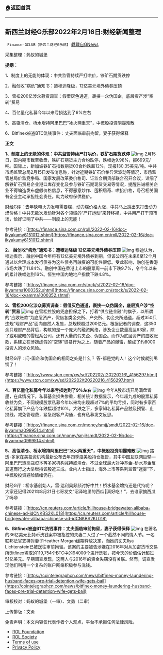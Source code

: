 ###  [:house:返回首頁](https://github.com/ourhimalayas/txt)
---


## 新西兰财经G乐部2022年2月16日:财经新闻整理
` Finance-GCLUB【新西兰财经G乐部】` [轉載自GNews](https://gnews.org/zh-hans/2013521/)

采集整理：蚂蚁的城堡

**提纲：**

1、制度上的无能的体现：中共监管持续严打哄价，铁矿石期货跌停

2、融创收“病危”通知书：遭穆迪降级，12亿美元境外债券压顶

3、雪松200亿涉众募资调查：假借灰色通道，裹挟一众伪国企，底层资产涉“空转”贸易

4、百亿量化私募今年以来亏损达到了9%左右

5、高瓴清仓、桥水增持阿里巴巴“冰火两重天”，中概股投资阴霾难散

6、Bitfinex被盗BTC洗钱事件：丈夫面临审前拘留，妻子获得保释

**正文**

**1、制度上的无能的体现：中共监管持续严打哄价，铁矿石期货跌停**
![img](https://media.gettr.com/group11/origin/2022/02/16/01/bb76637c-b798-125d-7bc0-e89243095d6a/fd54bb760bb44394a8fb68d62616799c_500x0.png)
2月15日，国内期市截至收盘，铁矿石期货主力合约跌停，跌幅达9.98%，报699元/吨。国际上，新加坡铁矿石指数期货03合约跌超12%，现报130.35美元/吨。中共市场监管总局2月15日发布消息称，针对近期铁矿石价格异常波动等情况，市场监管总局价监竞争局、国家发展改革委价格司、证监会期货部联合召开会议，详细了解铁矿石贸易企业港口库存变化及参与铁矿石期现货交易等情况，提醒告诫相关企业不得编造发布虚假价格信息，不得恶意炒作、囤积居奇、哄抬价格，号召相关国有企业主动承担社会责任，助力政府保供稳价。

财经G评：去年缺电火力发电需要煤，动力煤价格大涨，中共马上跳出来打击动力煤价格！中共无数次发动针对各个领域的“严打运动”来转移视，中共用严打干预市场，恰好证明了中共——制度上的无能！

参考链接：[https://finance.sina.com.cn/roll/2022-02-16/doc-ikyakumy6151012.shtml](https://finance.sina.com.cn/roll/2022-02-16/doc-ikyakumy6151012.shtml)

**2、     融创收“病危”通知书：遭穆迪降级 12亿美元境外债券压顶**
![img](https://media.gettr.com/group34/origin/2022/02/16/01/2be9b339-a68d-fa94-4b06-8593d276a920/c55f215a5a987381ad46aa0feca95bd5_500x0.png)
穆迪认为，穆迪表示，融创中国今年将有12亿美元境外债券到期，但该公司在未来6至12个月通过以合理成本发行债券为这些债务再融资的可能性很低。受此影响，融创在香港市场大跌了11.84%。融创中国在香港上市的股票周一前市下跌9.7%，令今年以来的累计跌幅达到16%。恒生中国内地地产指数下跌4.8%。

参考链接：[https://finance.sina.com.cn/stock/s/2022-02-16/doc-ikyamrna1000352.shtml](https://finance.sina.com.cn/stock/s/2022-02-16/doc-ikyamrna1000352.shtml)

**3、雪松200亿涉众募资调查：假借灰色通道，裹挟一众伪国企，底层资产涉“空转”贸易**
![img](https://media.gettr.com/group22/origin/2022/02/16/02/9ae96de0-f113-9d0c-0b16-d0b670ec3507/5c6ef076d8a6081f605dd68ee0aa0820_500x0.png)
在雪松控股的兜底担保之下，打着“供应链金融”的旗子，以所谓的“应收账款”为底层资产，假借各类金交所、产交所、伪金交所通道，超过350只违规“理财产品”面向自然人发售，总规模超过200亿元。根据记者的调查，这350余只理财产品背后，构筑的是一个庞大的融资网络，涉及企业数量高达63家，除了或明或暗的雪松系公司，还有大量的假央企、伪国企。而作为底层资产的应收账款，系建立在涉嫌虚假的“空转”贸易行为之上。随着产品的爆雷，酿成了约8000投资人的涉众风险。

财经G评：问-国企和伪国企的相同之处是什么？ 答-都是党的人！这个时候就别甩锅了！

参考链接：[https://www.stcn.com/xw/sd/202202/t20220216\_4156297.html](https://www.stcn.com/xw/sd/202202/t20220216_4156297.html)

**4、百亿量化私募今年以来亏损达到了9%左右**
![img](https://media.gettr.com/group31/origin/2022/02/16/02/807fd786-b017-2f9f-6e66-4088c5dd04cb/22badcd90905021c8070334bca30d19d_500x0.png)
今年A股市场开局满盘皆墨，在此情况下，私募基金损失惨重，相关统计数据显示，今年超九成的股票私募收益为负，不同规模股票私募今年以来均出现超过7%的平均亏损，同时有多家百亿私募旗下产品今年跌幅超过10%。大跌之下，多家知名私募产品触及预警、止损线，减免管理费，紧急跟客户沟通，也有私募发文反思。

参考链接：[https://finance.sina.com.cn/money/smjj/smdt/2022-02-16/doc-ikyamrna0999514.shtml](https://finance.sina.com.cn/money/smjj/smdt/2022-02-16/doc-ikyamrna0999514.shtml)

**5、高瓴清仓、桥水增持阿里巴巴“冰火两重天”，中概股投资阴霾难散**
![img](https://media.gettr.com/group12/origin/2022/02/16/02/c8a54800-4e06-746c-487d-b9fb2059e46e/9d063b11116b23a123a156919854cfa2_500x0.png)
路透-多家在美投资机构最新公布去年四季度美股持仓报告，其中中国互联网巨擘—阿里巴巴遭高瓴资本等多家机构减持或清仓，不过全球最大对冲基金–桥水基金反其道而行之大举增持该股近三成。业内人士指出，海外上市等系列监管“迷雾”下，中概股投资避险情绪仍在。

财经G评：桥水基创始人，雷·达利奥频频讨好中共！桥水基金增持还是代持呢？大家还记得2021年8月21日七哥发文“沼泽地里的西瓜🍉真好吃！”，去谁家摘西瓜了吗😄

参考链接：[https://cn.reuters.com/article/hillhouse-bridgewater-alibaba-chinese-ad-idCNKBS2KL018](https://cn.reuters.com/article/hillhouse-bridgewater-alibaba-chinese-ad-idCNKBS2KL018)

**6、Bitfinex被盗BTC洗钱事件：丈夫面临审前拘留，妻子获得保释**
![img](https://media.gettr.com/group21/origin/2022/02/16/03/98aabd9b-bb9f-b8e5-686f-9caa5f086890/b6794af4ac5cc825071d9eb2d13b4254_500x0.png)
在著名的36亿美元比特币洗钱案中被指控的夫妻二人过了一个截然不同的情人节。一名联邦法官支持对妻子Heather Morgan缓期释放决定，而她的丈夫Ilya Lichtenstein已被送往审前拘留。该案的主要被告涉嫌在2016年对从加密货币交易所Bitfinex盗取的119,754个BTC中的94000个进行洗钱，按今天的价值估计超过51亿美元。早期调查发现，这两人与2016年的资金失窃没有关联。然而，调查发现他们利用一个复杂的账户网络积极参与洗钱。

参考链接：[https://cointelegraphcn.com/news/bitfinex-money-laundering-husband-faces-pre-trial-detention-wife-gets-bail](https://cointelegraphcn.com/news/bitfinex-money-laundering-husband-faces-pre-trial-detention-wife-gets-bail)

审核校对：蚂蚁的城堡（一审）、文勇（二审）

上传排版：文勇

 

免责声明：本文内容仅代表作者个人观点，平台不承担任何法律风险。

- [ROL Foundation](https://rolfoundation.org/)
- [ROL Society](https://rolsociety.org/)
- [Terms of use](https://gnews.org/terms-of-use-3/)
- [Privacy Policy](https://gnews.org/privacy-policy/)
